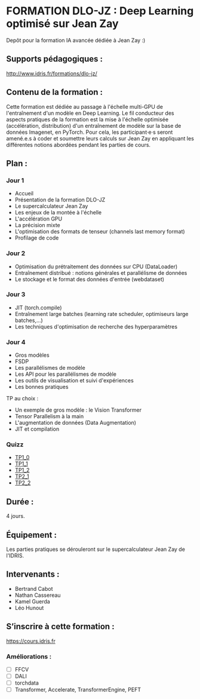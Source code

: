 # FORMATION DLO-JZ : Deep Learning optimisé sur Jean Zay

Depôt pour la formation IA avancée dédiée à Jean Zay :)

## Supports pédagogiques :
http://www.idris.fr/formations/dlo-jz/

## Contenu de la formation :

Cette formation est dédiée au passage à l'échelle multi-GPU de l'entraînement d'un modèle en Deep Learning. Le fil conducteur des aspects pratiques de la formation est la mise à l'échelle optimisée (accélération, distribution) d'un entraînement de modèle sur la base de données Imagenet, en PyTorch. Pour cela, les participant·e·s seront amené.e.s à coder et soumettre leurs calculs sur Jean Zay en appliquant les différentes notions abordées pendant les parties de cours.

## Plan :


### Jour 1

* Accueil
* Présentation de la formation DLO-JZ
* Le supercalculateur Jean Zay
* Les enjeux de la montée à l'échelle
* L'accélération GPU
* La précision mixte
* L'optimisation des formats de tenseur (channels last memory format)
* Profilage de code

### Jour 2

* Optimisation du prétraitement des données sur CPU (DataLoader)
* Entraînement distribué : notions générales et parallélisme de données
* Le stockage et le format des données d'entrée (webdataset)

### Jour 3

* JIT (torch.compile)
* Entraînement large batches (learning rate scheduler, optimiseurs large batches,…)
* Les techniques d'optimisation de recherche des hyperparamètres

### Jour 4

* Gros modèles
* FSDP
* Les parallélismes de modèle
* Les API pour les parallélismes de modèle
* Les outils de visualisation et suivi d'expériences
* Les bonnes pratiques


TP au choix :
* Un exemple de gros modèle : le Vision Transformer
* Tensor Parallelism à la main
* L'augmentation de données (Data Augmentation)
* JIT et compilation

### Quizz
* [TP1_0](https://www.deepmama.com/quizz/dlojz_quizz1.html)
* [TP1_1](https://www.deepmama.com/quizz/dlojz_quizz2.html)
* [TP1_2](https://www.deepmama.com/quizz/dlojz_quizz3.html)
* [TP2_1](https://www.deepmama.com/quizz/dlojz_quizz4.html)
* [TP2_2](https://www.deepmama.com/quizz/dlojz_quizz5.html)
  

## Durée :
4 jours.

## Équipement :
Les parties pratiques se dérouleront sur le supercalculateur Jean Zay de l'IDRIS.

## Intervenants :

- Bertrand Cabot
- Nathan Cassereau
- Kamel Guerda
- Léo Hunout

## S’inscrire à cette formation :
https://cours.idris.fr

### Améliorations :
* [ ] FFCV
* [ ] DALI
* [ ] torchdata
* [ ] Transformer, Accelerate, TransformerEngine, PEFT
